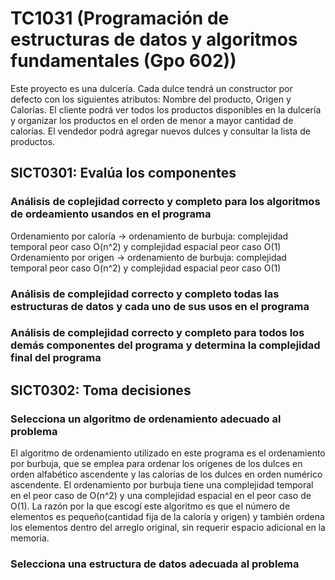 # TC1031 (Programación de estructuras de datos y algoritmos fundamentales (Gpo 602))
Este proyecto es una dulcería. Cada dulce tendrá un constructor por defecto con los siguientes atributos: Nombre del producto, Origen y Calorías. El cliente podrá ver todos los productos disponibles en la dulcería y organizar los productos en el orden de menor a mayor cantidad de calorías. El vendedor podrá agregar nuevos dulces y consultar la lista de productos.

## SICT0301: Evalúa los componentes
### Análisis de coplejidad correcto y completo para los algoritmos de ordeamiento usandos en el programa
Ordenamiento por caloría -> ordenamiento de burbuja: complejidad temporal peor caso O(n^2) y complejidad espacial peor caso O(1)
Ordenamiento por origen -> ordenamiento de burbuja: complejidad temporal peor caso O(n^2) y complejidad espacial peor caso O(1)

### Análisis de complejidad correcto y completo todas las estructuras de datos y cada uno de sus usos en el programa

### Análisis de complejidad correcto y completo para todos los demás componentes del programa y determina la complejidad final del programa

## SICT0302: Toma decisiones
### Selecciona un algoritmo de ordenamiento adecuado al problema
El algoritmo de ordenamiento utilizado en este programa es el ordenamiento por burbuja, que se emplea para ordenar los orígenes de los dulces en orden alfabético ascendente y las calorías de los dulces en orden numérico ascendente. El ordenamiento por burbuja tiene una complejidad temporal en el peor caso de O(n^2) y una complejidad espacial en el peor caso de O(1). La razón por la que escogí este algoritmo es que el número de elementos es pequeño(cantidad fija de la caloría y origen) y también ordena los elementos dentro del arreglo original, sin requerir espacio adicional en la memoria.

### Selecciona una estructura de datos adecuada al problema

